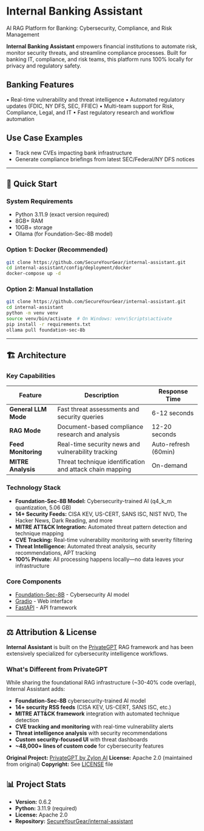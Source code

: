 # Internal Banking Assistant
AI RAG Platform for Banking: Cybersecurity, Compliance, and Risk Management

**Internal Banking Assistant** empowers financial institutions to automate risk, monitor security threats, and streamline compliance processes. Built for banking IT, compliance, and risk teams, this platform runs 100% locally for privacy and regulatory safety.

## Banking Features
• Real-time vulnerability and threat intelligence
• Automated regulatory updates (FDIC, NY DFS, SEC, FFIEC)
• Multi-team support for Risk, Compliance, Legal, and IT
• Fast regulatory research and workflow automation

## Use Case Examples
- Track new CVEs impacting bank infrastructure
- Generate compliance briefings from latest SEC/Federal/NY DFS notices

---

## 🚀 Quick Start
### System Requirements
- Python 3.11.9 (exact version required)
- 8GB+ RAM
- 10GB+ storage
- Ollama (for Foundation-Sec-8B model)

### Option 1: Docker (Recommended)
```bash
git clone https://github.com/SecureYourGear/internal-assistant.git
cd internal-assistant/config/deployment/docker
docker-compose up -d
```

### Option 2: Manual Installation
```bash
git clone https://github.com/SecureYourGear/internal-assistant.git
cd internal-assistant
python -m venv venv
source venv/bin/activate  # On Windows: venv\Scripts\activate
pip install -r requirements.txt
ollama pull foundation-sec-8b
```

---

## 🏗️ Architecture

### Key Capabilities
| Feature | Description | Response Time |
|---------|-------------|---------------|
| **General LLM Mode** | Fast threat assessments and security queries | 6-12 seconds |
| **RAG Mode** | Document-based compliance research and analysis | 12-20 seconds |
| **Feed Monitoring** | Real-time security news and vulnerability tracking | Auto-refresh (60min) |
| **MITRE Analysis** | Threat technique identification and attack chain mapping | On-demand |

### Technology Stack
- **Foundation-Sec-8B Model:** Cybersecurity-trained AI (q4_k_m quantization, 5.06 GB)
- **14+ Security Feeds:** CISA KEV, US-CERT, SANS ISC, NIST NVD, The Hacker News, Dark Reading, and more
- **MITRE ATT&CK Integration:** Automated threat pattern detection and technique mapping
- **CVE Tracking:** Real-time vulnerability monitoring with severity filtering
- **Threat Intelligence:** Automated threat analysis, security recommendations, APT tracking
- **100% Private:** All processing happens locally—no data leaves your infrastructure

### Core Components
- [Foundation-Sec-8B](https://huggingface.co/Foundation-Sec/Foundation-Sec-8B) - Cybersecurity AI model
- [Gradio](https://gradio.app/) - Web interface
- [FastAPI](https://fastapi.tiangolo.com/) - API framework

---

## ⚖️ Attribution & License
**Internal Assistant** is built on the [PrivateGPT](https://github.com/zylon-ai/private-gpt) RAG framework and has been extensively specialized for cybersecurity intelligence workflows.

### What's Different from PrivateGPT
While sharing the foundational RAG infrastructure (~30-40% code overlap), Internal Assistant adds:
- **Foundation-Sec-8B** cybersecurity-trained AI model
- **14+ security RSS feeds** (CISA KEV, US-CERT, SANS ISC, etc.)
- **MITRE ATT&CK framework** integration with automated technique detection
- **CVE tracking and monitoring** with real-time vulnerability alerts
- **Threat intelligence analysis** with security recommendations
- **Custom security-focused UI** with threat dashboards
- **~48,000+ lines of custom code** for cybersecurity features

**Original Project:** [PrivateGPT by Zylon AI](https://github.com/zylon-ai/private-gpt)
**License:** Apache 2.0 (maintained from original)
**Copyright:** See [LICENSE](LICENSE) file


## 📊 Project Stats
- **Version:** 0.6.2
- **Python:** 3.11.9 (required)
- **License:** Apache 2.0
- **Repository:** [SecureYourGear/internal-assistant](https://github.com/SecureYourGear/internal-assistant)
